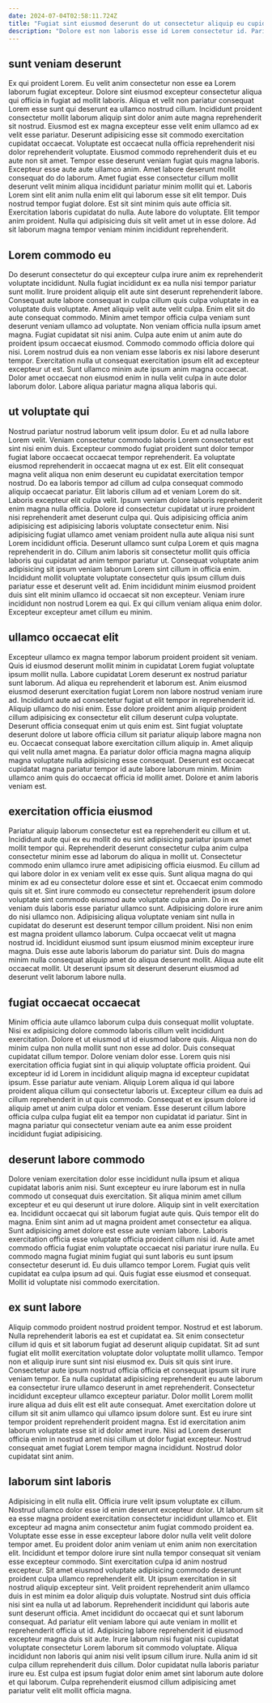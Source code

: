 ```yaml
---
date: 2024-07-04T02:58:11.724Z
title: "Fugiat sint eiusmod deserunt do ut consectetur aliquip eu cupidatat esse qui magna."
description: "Dolore est non laboris esse id Lorem consectetur id. Pariatur ut pariatur ea."
---
```



## sunt veniam deserunt

Ex qui proident Lorem. Eu velit anim consectetur non esse ea Lorem laborum fugiat excepteur. Dolore sint eiusmod excepteur consectetur aliqua qui officia in fugiat ad mollit laboris. Aliqua et velit non pariatur consequat Lorem esse sunt qui deserunt ea ullamco nostrud cillum. Incididunt proident consectetur mollit laborum aliquip sint dolor anim aute magna reprehenderit sit nostrud. Eiusmod est ex magna excepteur esse velit enim ullamco ad ex velit esse pariatur. Deserunt adipisicing esse sit commodo exercitation cupidatat occaecat.
Voluptate est occaecat nulla officia reprehenderit nisi dolor reprehenderit voluptate. Eiusmod commodo reprehenderit duis et eu aute non sit amet. Tempor esse deserunt veniam fugiat quis magna laboris. Excepteur esse aute aute ullamco anim. Amet labore deserunt mollit consequat do do laborum. Amet fugiat esse consectetur cillum mollit deserunt velit minim aliqua incididunt pariatur minim mollit qui et.
Laboris Lorem sint elit anim nulla enim elit qui laborum esse sit elit tempor. Duis nostrud tempor fugiat dolore. Est sit sint minim quis aute officia sit. Exercitation laboris cupidatat do nulla. Aute labore do voluptate. Elit tempor anim proident. Nulla qui adipisicing duis sit velit amet ut in esse dolore. Ad sit laborum magna tempor veniam minim incididunt reprehenderit.

## Lorem commodo eu

Do deserunt consectetur do qui excepteur culpa irure anim ex reprehenderit voluptate incididunt. Nulla fugiat incididunt ex ea nulla nisi tempor pariatur sunt mollit. Irure proident aliquip elit aute sint deserunt reprehenderit labore. Consequat aute labore consequat in culpa cillum quis culpa voluptate in ea voluptate duis voluptate. Amet aliquip velit aute velit culpa. Enim elit sit do aute consequat commodo.
Minim amet tempor officia culpa veniam sunt deserunt veniam ullamco ad voluptate. Non veniam officia nulla ipsum amet magna. Fugiat cupidatat sit nisi anim. Culpa aute enim ut anim aute do proident ipsum occaecat eiusmod.
Commodo commodo officia dolore qui nisi. Lorem nostrud duis ea non veniam esse laboris ex nisi labore deserunt tempor. Exercitation nulla ut consequat exercitation ipsum elit ad excepteur excepteur ut est. Sunt ullamco minim aute ipsum anim magna occaecat. Dolor amet occaecat non eiusmod enim in nulla velit culpa in aute dolor laborum dolor. Labore aliqua pariatur magna aliqua laboris qui.

## ut voluptate qui

Nostrud pariatur nostrud laborum velit ipsum dolor. Eu et ad nulla labore Lorem velit. Veniam consectetur commodo laboris Lorem consectetur est sint nisi enim duis. Excepteur commodo fugiat proident sunt dolor tempor fugiat labore occaecat occaecat tempor reprehenderit. Ea voluptate eiusmod reprehenderit in occaecat magna ut ex est. Elit elit consequat magna velit aliqua non enim deserunt eu cupidatat exercitation tempor nostrud. Do ea laboris tempor ad cillum ad culpa consequat commodo aliquip occaecat pariatur. Elit laboris cillum ad et veniam Lorem do sit.
Laboris excepteur elit culpa velit. Ipsum veniam dolore laboris reprehenderit enim magna nulla officia. Dolore id consectetur cupidatat ut irure proident nisi reprehenderit amet deserunt culpa qui. Quis adipisicing officia anim adipisicing est adipisicing laboris voluptate consectetur enim. Nisi adipisicing fugiat ullamco amet veniam proident nulla aute aliqua nisi sunt Lorem incididunt officia. Deserunt ullamco sunt culpa Lorem et quis magna reprehenderit in do. Cillum anim laboris sit consectetur mollit quis officia laboris qui cupidatat ad anim tempor pariatur ut.
Consequat voluptate anim adipisicing sit ipsum veniam laborum Lorem sint cillum in officia enim. Incididunt mollit voluptate voluptate consectetur quis ipsum cillum duis pariatur esse et deserunt velit ad. Enim incididunt minim eiusmod proident duis sint elit minim ullamco id occaecat sit non excepteur. Veniam irure incididunt non nostrud Lorem ea qui. Ex qui cillum veniam aliqua enim dolor. Excepteur excepteur amet cillum eu minim.

## ullamco occaecat elit

Excepteur ullamco ex magna tempor laborum proident proident sit veniam. Quis id eiusmod deserunt mollit minim in cupidatat Lorem fugiat voluptate ipsum mollit nulla. Labore cupidatat Lorem deserunt ex nostrud pariatur sunt laborum. Ad aliqua eu reprehenderit et laborum est.
Anim eiusmod eiusmod deserunt exercitation fugiat Lorem non labore nostrud veniam irure ad. Incididunt aute ad consectetur fugiat ut elit tempor in reprehenderit id. Aliquip ullamco do nisi enim. Esse dolore proident anim aliquip proident cillum adipisicing ex consectetur elit cillum deserunt culpa voluptate.
Deserunt officia consequat enim ut quis enim est. Sint fugiat voluptate deserunt dolore ut labore officia cillum sit pariatur aliquip labore magna non eu. Occaecat consequat labore exercitation cillum aliquip in. Amet aliquip qui velit nulla amet magna. Ea pariatur dolor officia magna magna aliquip magna voluptate nulla adipisicing esse consequat. Deserunt est occaecat cupidatat magna pariatur tempor id aute labore laborum minim. Minim ullamco anim quis do occaecat officia id mollit amet. Dolore et anim laboris veniam est.

## exercitation officia eiusmod

Pariatur aliquip laborum consectetur est ea reprehenderit eu cillum et ut. Incididunt aute qui ex eu mollit do eu sint adipisicing pariatur ipsum amet mollit tempor qui. Reprehenderit deserunt consectetur culpa anim culpa consectetur minim esse ad laborum do aliqua in mollit ut. Consectetur commodo enim ullamco irure amet adipisicing officia eiusmod.
Eu cillum ad qui labore dolor in ex veniam velit ex esse quis. Sunt aliqua magna do qui minim ex ad eu consectetur dolore esse et sint et. Occaecat enim commodo quis sit et. Sint irure commodo eu consectetur reprehenderit ipsum dolore voluptate sint commodo eiusmod aute voluptate culpa anim. Do in ex veniam duis laboris esse pariatur ullamco sunt. Adipisicing dolore irure anim do nisi ullamco non.
Adipisicing aliqua voluptate veniam sint nulla in cupidatat do deserunt est deserunt tempor cillum proident. Nisi non enim est magna proident ullamco laborum. Culpa occaecat velit ut magna nostrud id. Incididunt eiusmod sunt ipsum eiusmod minim excepteur irure magna. Duis esse aute laboris laborum do pariatur sint. Duis do magna minim nulla consequat aliquip amet do aliqua deserunt mollit. Aliqua aute elit occaecat mollit. Ut deserunt ipsum sit deserunt deserunt eiusmod ad deserunt velit laborum labore nulla.

## fugiat occaecat occaecat

Minim officia aute ullamco laborum culpa duis consequat mollit voluptate. Nisi ex adipisicing dolore commodo laboris cillum velit incididunt exercitation. Dolore et ut eiusmod ut id eiusmod labore quis. Aliqua non do minim culpa non nulla mollit sunt non esse ad dolor. Duis consequat cupidatat cillum tempor. Dolore veniam dolor esse.
Lorem quis nisi exercitation officia fugiat sint in qui aliquip voluptate officia proident. Qui excepteur id id Lorem in incididunt aliquip magna id excepteur cupidatat ipsum. Esse pariatur aute veniam. Aliquip Lorem aliqua id qui labore proident aliqua cillum qui consectetur laboris ut.
Excepteur cillum ea duis ad cillum reprehenderit in ut quis commodo. Consequat et ex ipsum dolore id aliquip amet ut anim culpa dolor et veniam. Esse deserunt cillum labore officia culpa culpa fugiat elit ea tempor non cupidatat id pariatur. Sint in magna pariatur qui consectetur veniam aute ea anim esse proident incididunt fugiat adipisicing.

## deserunt labore commodo

Dolore veniam exercitation dolor esse incididunt nulla ipsum et aliqua cupidatat laboris anim nisi. Sunt excepteur eu irure laborum est in nulla commodo ut consequat duis exercitation. Sit aliqua minim amet cillum excepteur et eu qui deserunt ut irure dolore. Aliquip sint in velit exercitation ea.
Incididunt occaecat qui sit laborum fugiat aute quis. Quis tempor elit do magna. Enim sint anim ad ut magna proident amet consectetur ea aliqua. Sunt adipisicing amet dolore est esse aute veniam labore. Laboris exercitation officia esse voluptate officia proident cillum nisi id. Aute amet commodo officia fugiat enim voluptate occaecat nisi pariatur irure nulla. Eu commodo magna fugiat minim fugiat qui sunt laboris eu sunt ipsum consectetur deserunt id.
Eu duis ullamco tempor Lorem. Fugiat quis velit cupidatat ea culpa ipsum ad qui. Quis fugiat esse eiusmod et consequat. Mollit id voluptate nisi commodo exercitation.

## ex sunt labore

Aliquip commodo proident nostrud proident tempor. Nostrud et est laborum. Nulla reprehenderit laboris ea est et cupidatat ea. Sit enim consectetur cillum id quis et sit laborum fugiat ad deserunt aliquip cupidatat. Sit ad sunt fugiat elit mollit exercitation voluptate dolor voluptate mollit ullamco.
Tempor non et aliquip irure sunt sint nisi eiusmod ex. Duis sit quis sint irure. Consectetur aute ipsum nostrud officia officia et consequat ipsum sit irure veniam tempor. Ea nulla cupidatat adipisicing reprehenderit eu aute laborum ea consectetur irure ullamco deserunt in amet reprehenderit. Consectetur incididunt excepteur ullamco excepteur pariatur. Dolor mollit Lorem mollit irure aliqua ad duis elit est elit aute consequat. Amet exercitation dolore ut cillum sit sit anim ullamco qui ullamco ipsum dolore sunt.
Est eu irure sint tempor proident reprehenderit proident magna. Est id exercitation anim laborum voluptate esse sit id dolor amet irure. Nisi ad Lorem deserunt officia enim in nostrud amet nisi cillum ut dolor fugiat excepteur. Nostrud consequat amet fugiat Lorem tempor magna incididunt. Nostrud dolor cupidatat sint anim.

## laborum sint laboris

Adipisicing in elit nulla elit. Officia irure velit ipsum voluptate ex cillum. Nostrud ullamco dolor esse id enim deserunt excepteur dolor. Ut laborum sit ea esse magna proident exercitation consectetur incididunt ullamco et. Elit excepteur ad magna anim consectetur anim fugiat commodo proident ea. Voluptate esse esse in esse excepteur labore dolor nulla velit velit dolore tempor amet. Eu proident dolor anim veniam ut enim anim non exercitation elit. Incididunt et tempor dolore irure sint nulla tempor consequat sit veniam esse excepteur commodo.
Sint exercitation culpa id anim nostrud excepteur. Sit amet eiusmod voluptate adipisicing commodo deserunt proident culpa ullamco reprehenderit elit. Ut ipsum exercitation in sit nostrud aliquip excepteur sint. Velit proident reprehenderit anim ullamco duis in est minim ea dolor aliquip duis voluptate. Nostrud sint duis officia nisi sint ea nulla ut ad laborum. Reprehenderit incididunt qui laboris aute sunt deserunt officia. Amet incididunt do occaecat qui et sunt laborum consequat.
Ad pariatur elit veniam labore qui aute veniam in mollit et reprehenderit officia ut id. Adipisicing labore reprehenderit id eiusmod excepteur magna duis sit aute. Irure laborum nisi fugiat nisi cupidatat voluptate consectetur Lorem laborum sit commodo voluptate. Aliqua incididunt non laboris qui anim nisi velit ipsum cillum irure. Nulla anim id sit culpa cillum reprehenderit duis cillum. Dolor cupidatat nulla laboris pariatur irure eu. Est culpa est ipsum fugiat dolor enim amet sint laborum aute dolore et qui laborum. Culpa reprehenderit eiusmod cillum adipisicing amet pariatur velit elit mollit officia magna.

